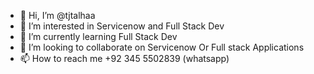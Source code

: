 - 👋 Hi, I’m @tjtalhaa
- 👀 I’m interested in Servicenow and Full Stack Dev
- 🌱 I’m currently learning Full Stack Dev
- 💞️ I’m looking to collaborate on Servicenow Or Full stack  Applications 
- 📫 How to reach me +92 345 5502839 (whatsapp)

<!---
tjtalhaa/tjtalhaa is a ✨ special ✨ repository because its `README.md` (this file) appears on your GitHub profile.
You can click the Preview link to take a look at your changes.
--->
